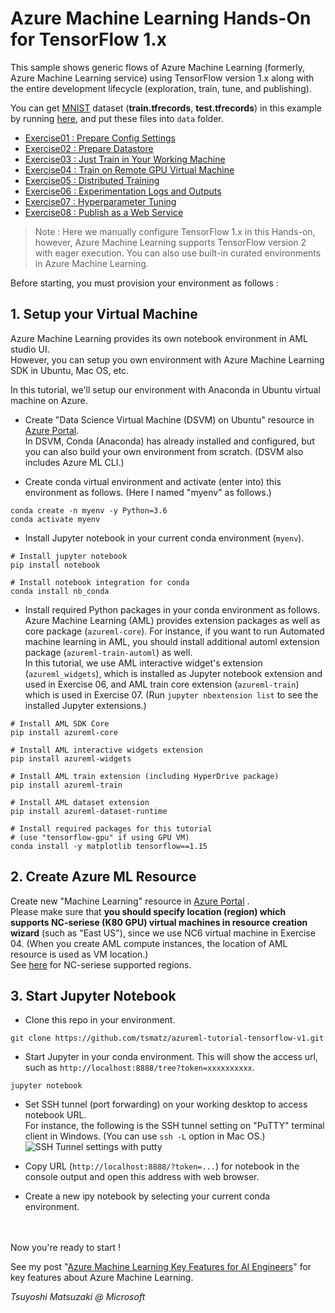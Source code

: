 # Azure Machine Learning Hands-On for TensorFlow 1.x

This sample shows generic flows of Azure Machine Learning (formerly, Azure Machine Learning service) using TensorFlow version 1.x along with the entire development lifecycle (exploration, train, tune, and publishing).

You can get [MNIST](http://yann.lecun.com/exdb/mnist/) dataset (**train.tfrecords**, **test.tfrecords**) in this example by running [here](https://raw.githubusercontent.com/tensorflow/tensorflow/master/tensorflow/examples/how_tos/reading_data/convert_to_records.py), and put these files into ```data``` folder.

- [Exercise01 : Prepare Config Settings](https://github.com/tsmatz/azureml-tutorial-tensorflow-v1/blob/master/notebooks/exercise01_prepare_config.ipynb)
- [Exercise02 : Prepare Datastore](https://github.com/tsmatz/azureml-tutorial-tensorflow-v1/blob/master/notebooks/exercise02_prepare_datastore.ipynb)
- [Exercise03 : Just Train in Your Working Machine](https://github.com/tsmatz/azureml-tutorial-tensorflow-v1/blob/master/notebooks/exercise03_train_simple.ipynb)
- [Exercise04 : Train on Remote GPU Virtual Machine](https://github.com/tsmatz/azureml-tutorial-tensorflow-v1/blob/master/notebooks/exercise04_train_remote.ipynb)
- [Exercise05 : Distributed Training](https://github.com/tsmatz/azureml-tutorial-tensorflow-v1/blob/master/notebooks/exercise05_train_distributed.ipynb)
- [Exercise06 : Experimentation Logs and Outputs](https://github.com/tsmatz/azureml-tutorial-tensorflow-v1/blob/master/notebooks/exercise06_experimentation.ipynb)
- [Exercise07 : Hyperparameter Tuning](https://github.com/tsmatz/azureml-tutorial-tensorflow-v1/blob/master/notebooks/exercise07_tune_hyperparameter.ipynb)
- [Exercise08 : Publish as a Web Service](https://github.com/tsmatz/azureml-tutorial-tensorflow-v1/blob/master/notebooks/exercise08_publish_model.ipynb)

> Note : Here we manually configure TensorFlow 1.x in this Hands-on, however, Azure Machine Learning supports TensorFlow version 2 with eager execution. You can also use built-in curated environments in Azure Machine Learning.

Before starting, you must provision your environment as follows :

## 1. Setup your Virtual Machine

Azure Machine Learning provides its own notebook environment in AML studio UI.<br>
However, you can setup you own environment with Azure Machine Learning SDK in Ubuntu, Mac OS, etc.

In this tutorial, we'll setup our environment with Anaconda in Ubuntu virtual machine on Azure.

- Create "Data Science Virtual Machine (DSVM) on Ubuntu" resource in [Azure Portal](https://portal.azure.com/).<br>
  In DSVM, Conda (Anaconda) has already installed and configured, but you can also build your own environment from scratch. (DSVM also includes Azure ML CLI.)

- Create conda virtual environment and activate (enter into) this environment as follows. (Here I named "myenv" as follows.)

```
conda create -n myenv -y Python=3.6
conda activate myenv
```

- Install Jupyter notebook in your current conda environment (```myenv```).

```
# Install jupyter notebook
pip install notebook

# Install notebook integration for conda
conda install nb_conda
```

- Install required Python packages in your conda environment as follows.<br>
Azure Machine Learning (AML) provides extension packages as well as core package (```azureml-core```). For instance, if you want to run Automated machine learning in AML, you should install additional automl extension package (```azureml-train-automl```) as well.<br>
In this tutorial, we use AML interactive widget's extension (```azureml_widgets```), which is installed as Jupyter notebook extension and used in Exercise 06, and AML train core extension (```azureml-train```) which is used in Exercise 07. (Run ```jupyter nbextension list``` to see the installed Jupyter extensions.)

```
# Install AML SDK Core
pip install azureml-core

# Install AML interactive widgets extension
pip install azureml-widgets

# Install AML train extension (including HyperDrive package)
pip install azureml-train

# Install AML dataset extension
pip install azureml-dataset-runtime

# Install required packages for this tutorial
# (use "tensorflow-gpu" if using GPU VM)
conda install -y matplotlib tensorflow==1.15
```

## 2. Create Azure ML Resource

Create new "Machine Learning" resource in [Azure Portal](https://portal.azure.com/) .    
Please make sure that **you should specify location (region) which supports NC-seriese (K80 GPU) virtual machines in resource creation wizard** (such as "East US"), since we use NC6 virtual machine in Exercise 04. (When you create AML compute instances, the location of AML resource is used as VM location.)<br>
See [here](https://azure.microsoft.com/en-us/global-infrastructure/services/?products=virtual-machines) for NC-seriese supported regions.

## 3. Start Jupyter Notebook

- Clone this repo in your environment.

```
git clone https://github.com/tsmatz/azureml-tutorial-tensorflow-v1.git
```

- Start Jupyter in your conda environment. This will show the access url, such as ```http://localhost:8888/tree?token=xxxxxxxxxx```.

```
jupyter notebook
```

- Set SSH tunnel (port forwarding) on your working desktop to access notebook URL.<br>
  For instance, the following is the SSH tunnel setting on "PuTTY" terminal client in Windows. (You can use ```ssh -L``` option in Mac OS.)    
  ![SSH Tunnel settings with putty](https://tsmatz.github.io/images/github/azure-ml-tensorflow-complete-sample/20191225_SSH_Tunnel.jpg)

- Copy URL (```http://localhost:8888/?token=...```) for notebook in the console output and open this address with web browser.

- Create a new ipy notebook by selecting your current conda environment.

<br />
<br />
Now you're ready to start !

See my post "[Azure Machine Learning Key Features for AI Engineers](https://tsmatz.wordpress.com/2018/11/20/azure-machine-learning-services/)" for key features about Azure Machine Learning.

*Tsuyoshi Matsuzaki @ Microsoft*
